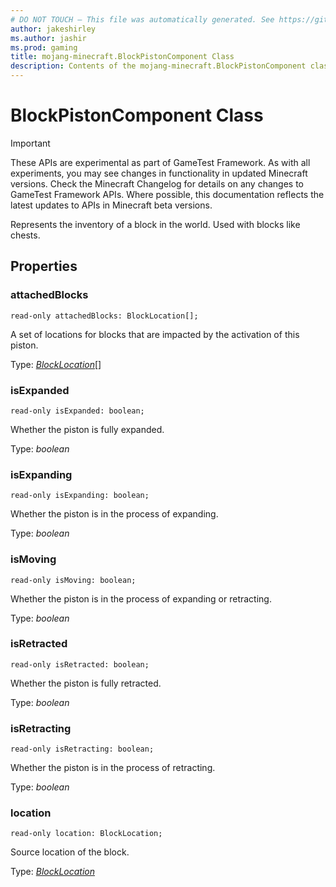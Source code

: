 ```yaml
---
# DO NOT TOUCH — This file was automatically generated. See https://github.com/Mojang/MinecraftScriptingApiDocsGenerator to modify descriptions, examples, etc.
author: jakeshirley
ms.author: jashir
ms.prod: gaming
title: mojang-minecraft.BlockPistonComponent Class
description: Contents of the mojang-minecraft.BlockPistonComponent class.
---
```

# BlockPistonComponent Class
>[!IMPORTANT]
>These APIs are experimental as part of GameTest Framework. As with all experiments, you may see changes in functionality in updated Minecraft versions. Check the Minecraft Changelog for details on any changes to GameTest Framework APIs. Where possible, this documentation reflects the latest updates to APIs in Minecraft beta versions.


Represents the inventory of a block in the world. Used with blocks like chests.

## Properties
### **attachedBlocks**
`read-only attachedBlocks: BlockLocation[];`

A set of locations for blocks that are impacted by the activation of this piston.

Type: [*BlockLocation*](BlockLocation.md)[]


### **isExpanded**
`read-only isExpanded: boolean;`

Whether the piston is fully expanded.

Type: *boolean*


### **isExpanding**
`read-only isExpanding: boolean;`

Whether the piston is in the process of expanding.

Type: *boolean*


### **isMoving**
`read-only isMoving: boolean;`

Whether the piston is in the process of expanding or retracting.

Type: *boolean*


### **isRetracted**
`read-only isRetracted: boolean;`

Whether the piston is fully retracted.

Type: *boolean*


### **isRetracting**
`read-only isRetracting: boolean;`

Whether the piston is in the process of retracting.

Type: *boolean*


### **location**
`read-only location: BlockLocation;`

Source location of the block.

Type: [*BlockLocation*](BlockLocation.md)




